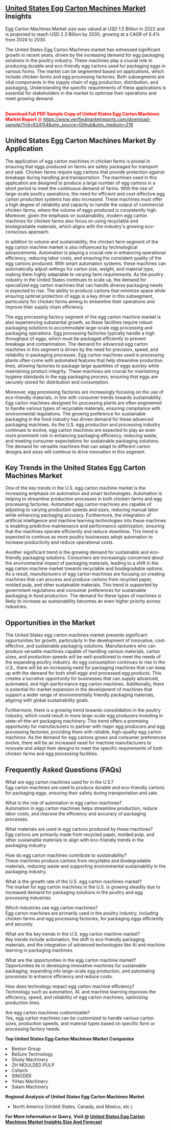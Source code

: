 <h2><a href="https://www.verifiedmarketreports.com/download-sample/?rid=624154&amp;utm_source=Github&amp;utm_medium=218" target="_blank">United States Egg Carton Machines Market</a> Insights</h2><p>Egg Carton Machines Market size was valued at USD 1.5 Billion in 2022 and is projected to reach USD 2.3 Billion by 2030, growing at a CAGR of 6.4% from 2024 to 2030.</p><p><p>The United States Egg Carton Machines market has witnessed significant growth in recent years, driven by the increasing demand for egg packaging solutions in the poultry industry. These machines play a crucial role in producing durable and eco-friendly egg cartons used for packaging eggs in various forms. The market can be segmented based on applications, which include chicken farms and egg processing factories. Both subsegments are vital components in the supply chain of egg production, distribution, and packaging. Understanding the specific requirements of these applications is essential for stakeholders in the market to optimize their operations and meet growing demand. <br><br> <p><span class=""><span style="color: #ff0000;"><strong>Download Full PDF Sample Copy of United States Egg Carton Machines Market Report</strong> @ </span><a href="https://www.verifiedmarketreports.com/download-sample/?rid=624154&amp;utm_source=Github&amp;utm_medium=218" target="_blank">https://www.verifiedmarketreports.com/download-sample/?rid=624154&amp;utm_source=Github&amp;utm_medium=218</a></span></p></p> <h2>United States Egg Carton Machines Market By Application</h2> <p>The application of egg carton machines in chicken farms is pivotal in ensuring that eggs produced on farms are safely packaged for transport and sale. Chicken farms require egg cartons that provide protection against breakage during handling and transportation. The machines used in this application are designed to produce a large number of egg cartons in a short period to meet the continuous demand of farms. With the rise of large-scale poultry operations, the need for efficient and cost-effective egg carton production systems has also increased. These machines must offer a high degree of reliability and capacity to handle the output of commercial chicken farms, where the volume of eggs produced is consistently high. Moreover, given the emphasis on sustainability, modern egg carton machines for chicken farms also focus on using recyclable and biodegradable materials, which aligns with the industry's growing eco-conscious approach.</p> <p>In addition to volume and sustainability, the chicken farm segment of the egg carton machine market is also influenced by technological advancements. Automation is playing a crucial role in enhancing operational efficiency, reducing labor costs, and ensuring the consistent quality of the egg cartons produced. With smart automation systems, these machines can automatically adjust settings for carton size, weight, and material type, making them highly adaptable to varying farm requirements. As the poultry industry in the United States continues to scale up, the demand for specialized egg carton machines that can handle diverse packaging needs is expected to rise. The ability to produce cartons that minimize space while ensuring optimal protection of eggs is a key driver in this subsegment, particularly for chicken farms aiming to streamline their operations and improve their supply chain efficiency.</p> <p>The egg processing factory segment of the egg carton machine market is also experiencing substantial growth, as these facilities require robust packaging solutions to accommodate large-scale egg processing and packaging operations. Egg processing factories typically handle a high throughput of eggs, which must be packaged efficiently to prevent breakage and contamination. The demand for advanced egg carton machines in this segment is driven by the need for precision, speed, and reliability in packaging processes. Egg carton machines used in processing plants often come with automated features that help streamline production lines, allowing factories to package large quantities of eggs quickly while maintaining product integrity. These machines are crucial for maintaining hygiene standards in the egg packaging process, ensuring that eggs are securely stored for distribution and consumption.</p> <p>Moreover, egg processing factories are increasingly focusing on the use of eco-friendly materials, in line with consumer trends towards sustainability. Egg carton machines designed for processing plants are often engineered to handle various types of recyclable materials, ensuring compliance with environmental regulations. The growing preference for sustainable packaging in the food industry has driven demand for these advanced packaging machines. As the U.S. egg production and processing industry continues to evolve, egg carton machines are expected to play an even more prominent role in enhancing packaging efficiency, reducing waste, and meeting consumer expectations for sustainable packaging solutions. The demand for versatile machines that can adapt to different carton designs and sizes will continue to drive innovation in this segment.</p> <h2>Key Trends in the United States Egg Carton Machines Market</h2> <p>One of the key trends in the U.S. egg carton machine market is the increasing emphasis on automation and smart technologies. Automation is helping to streamline production processes in both chicken farms and egg processing factories. Automated egg carton machines are capable of adjusting to varying production speeds and sizes, reducing manual labor while enhancing packaging accuracy. Furthermore, the integration of artificial intelligence and machine learning technologies into these machines is enabling predictive maintenance and performance optimization, ensuring that the machines operate efficiently and reduce downtime. This trend is expected to continue as more poultry businesses adopt automation to increase productivity and reduce operational costs.</p> <p>Another significant trend is the growing demand for sustainable and eco-friendly packaging solutions. Consumers are increasingly concerned about the environmental impact of packaging materials, leading to a shift in the egg carton machine market towards recyclable and biodegradable options. As a result, manufacturers of egg carton machines are focusing on creating machines that can process and produce cartons from recycled paper, molded pulp, and other sustainable materials. This trend is supported by government regulations and consumer preferences for sustainable packaging in food production. The demand for these types of machines is likely to increase as sustainability becomes an even higher priority across industries.</p> <h2>Opportunities in the Market</h2> <p>The United States egg carton machines market presents significant opportunities for growth, particularly in the development of innovative, cost-effective, and sustainable packaging solutions. Manufacturers who can produce versatile machines capable of handling various materials, carton sizes, and production speeds will be well-positioned to meet the needs of the expanding poultry industry. As egg consumption continues to rise in the U.S., there will be an increasing need for packaging machines that can keep up with the demand for both shell eggs and processed egg products. This creates a lucrative opportunity for businesses that can supply advanced, automated, and high-performance egg carton machines. Additionally, there is potential for market expansion in the development of machines that support a wider range of environmentally friendly packaging materials, aligning with global sustainability goals.</p> <p>Furthermore, there is a growing trend towards consolidation in the poultry industry, which could result in more large-scale egg producers investing in state-of-the-art packaging machinery. This trend offers a promising opportunity for manufacturers to partner with major egg producers and egg processing factories, providing them with reliable, high-quality egg carton machines. As the demand for egg cartons grows and consumer preferences evolve, there will be an increased need for machine manufacturers to innovate and adapt their designs to meet the specific requirements of both chicken farms and egg processing facilities.</p> <h2>Frequently Asked Questions (FAQs)</h2> <p>What are egg carton machines used for in the U.S.? <br> Egg carton machines are used to produce durable and eco-friendly cartons for packaging eggs, ensuring their safety during transportation and sale.</p> <p>What is the role of automation in egg carton machines? <br> Automation in egg carton machines helps streamline production, reduce labor costs, and improve the efficiency and accuracy of packaging processes.</p> <p>What materials are used in egg cartons produced by these machines? <br> Egg cartons are primarily made from recycled paper, molded pulp, and other sustainable materials to align with eco-friendly trends in the packaging industry.</p> <p>How do egg carton machines contribute to sustainability? <br> These machines produce cartons from recyclable and biodegradable materials, reducing waste and supporting environmental sustainability in the packaging industry.</p> <p>What is the growth rate of the U.S. egg carton machines market? <br> The market for egg carton machines in the U.S. is growing steadily due to increased demand for packaging solutions in the poultry and egg processing industries.</p> <p>Which industries use egg carton machines? <br> Egg carton machines are primarily used in the poultry industry, including chicken farms and egg processing factories, for packaging eggs efficiently and securely.</p> <p>What are the key trends in the U.S. egg carton machine market? <br> Key trends include automation, the shift to eco-friendly packaging materials, and the integration of advanced technologies like AI and machine learning in packaging machines.</p> <p>What are the opportunities in the egg carton machine market? <br> Opportunities lie in developing innovative machines for sustainable packaging, expanding into large-scale egg production, and automating processes to enhance efficiency and reduce costs.</p> <p>How does technology impact egg carton machine efficiency? <br> Technology such as automation, AI, and machine learning improves the efficiency, speed, and reliability of egg carton machines, optimizing production lines.</p> <p>Are egg carton machines customizable? <br> Yes, egg carton machines can be customized to handle various carton sizes, production speeds, and material types based on specific farm or processing factory needs.</p></p><p><strong>Top United States Egg Carton Machines Market Companies</strong></p><div data-test-id=""><p><li>Beston Group</li><li> BeSure Technology</li><li> Shuliy Machinery</li><li> ZH MOULDED PULP</li><li> Csltech</li><li> SINODER</li><li> YiHao Machinery</li><li> Salam Machinery</li></p><div><strong>Regional Analysis of&nbsp;United States Egg Carton Machines Market</strong></div><ul><li dir="ltr"><p dir="ltr">North America&nbsp;(United States, Canada, and Mexico, etc.)</p></li></ul><p><strong>For More Information or Query, Visit @&nbsp;</strong><strong><a href="https://www.verifiedmarketreports.com/product/egg-carton-machines-market/?utm_source=Github&amp;utm_medium=218" target="_blank">United States Egg Carton Machines Market Insights Size And Forecast</a></strong></p></div>
